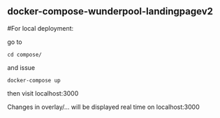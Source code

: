 ## docker-compose-wunderpool-landingpagev2


#For local deployment:

go to 

    cd compose/

and issue

    docker-compose up

then visit localhost:3000


Changes in overlay/... will be displayed real time on localhost:3000

